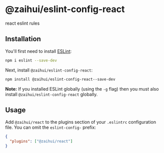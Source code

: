 # @zaihui/eslint-config-react

react eslint rules

## Installation

You'll first need to install [ESLint](http://eslint.org):

```bash
npm i eslint --save-dev
```

Next, install `@zaihui/eslint-config-react`:

```bash
npm install @zaihui/eslint-config-react--save-dev
```

**Note:** If you installed ESLint globally (using the `-g` flag) then you must also install `@zaihui/eslint-config-react` globally.

## Usage

Add `@zaihui/react` to the plugins section of your `.eslintrc` configuration file. You can omit the `eslint-config-` prefix:

```json
{
  "plugins": ["@zaihui/react"]
}
```
